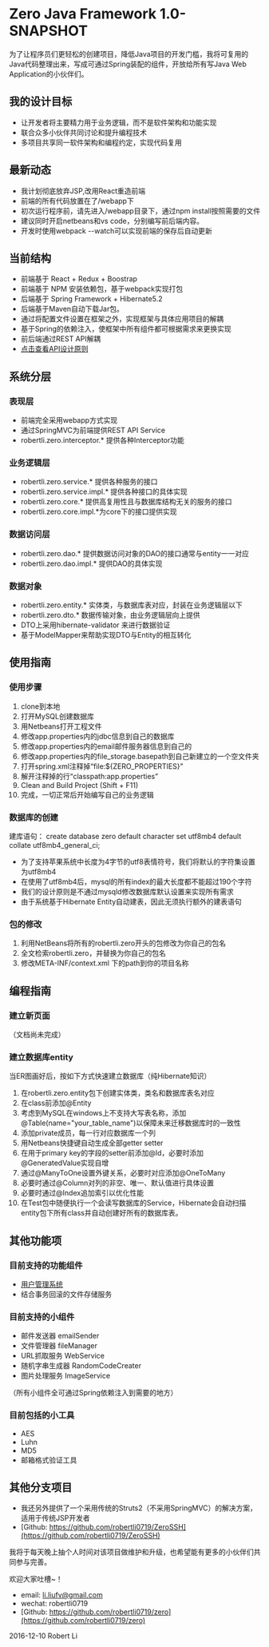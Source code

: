 # Zero Java Framework 1.0-SNAPSHOT

为了让程序员们更轻松的创建项目，降低Java项目的开发门槛，我将可复用的Java代码整理出来，写成可通过Spring装配的组件，开放给所有写Java Web Application的小伙伴们。

## 我的设计目标
* 让开发者将主要精力用于业务逻辑，而不是软件架构和功能实现
* 联合众多小伙伴共同讨论和提升编程技术
* 多项目共享同一软件架构和编程约定，实现代码复用

## 最新动态
* 我计划彻底放弃JSP,改用React重造前端
* 前端的所有代码放置在了/webapp下
* 初次运行程序前，请先进入/webapp目录下，通过npm install按照需要的文件
* 建议同时开启netbeans和vs code，分别编写前后端内容。
* 开发时使用webpack --watch可以实现前端的保存后自动更新

## 当前结构
* 前端基于 React + Redux + Boostrap
* 前端基于 NPM 安装依赖包，基于webpack实现打包
* 后端基于 Spring Framework + Hibernate5.2
* 后端基于Maven自动下载Jar包。
* 通过将配置文件设置在框架之外，实现框架与具体应用项目的解耦
* 基于Spring的依赖注入，使框架中所有组件都可根据需求来更换实现
* 前后端通过REST API解耦
* [点击查看API设计原则](docs/ApiDesign.md)

## 系统分层
### 表现层
* 前端完全采用webapp方式实现
* 通过SpringMVC为前端提供REST API Service
*  robertli.zero.interceptor.* 提供各种Interceptor功能

### 业务逻辑层
* robertli.zero.service.* 提供各种服务的接口
* robertli.zero.service.impl.* 提供各种接口的具体实现
* robertli.zero.core.* 提供高复用性且与数据库结构无关的服务的接口
* robertli.zero.core.impl.*为core下的接口提供实现

### 数据访问层
* robertli.zero.dao.* 提供数据访问对象的DAO的接口通常与entity一一对应
* robertli.zero.dao.impl.* 提供DAO的具体实现

### 数据对象
* robertli.zero.entity.* 实体类，与数据库表对应，封装在业务逻辑层以下
* robertli.zero.dto.* 数据传输对象，由业务逻辑层向上提供
* DTO上采用hibernate-validator 来进行数据验证
* 基于ModelMapper来帮助实现DTO与Entity的相互转化

## 使用指南

### 使用步骤

1. clone到本地
2. 打开MySQL创建数据库
3. 用Netbeans打开工程文件
4. 修改app.properties内的jdbc信息到自己的数据库
5. 修改app.properties内的email邮件服务器信息到自己的
6. 修改app.properties内的file_storage.basepath到自己新建立的一个空文件夹
7. 打开spring.xml注释掉“<value>file:${ZERO_PROPERTIES}</value>”
8. 解开注释掉的行“<value>classpath:app.properties</value>”
7. Clean and Build Project (Shift + F11)
8. 完成，一切正常后开始编写自己的业务逻辑

### 数据库的创建
建库语句：
create database zero default character set utf8mb4 default collate utf8mb4_general_ci;
* 为了支持苹果系统中长度为4字节的utf8表情符号，我们将默认的字符集设置为utf8mb4
* 在使用了utf8mb4后，mysql的所有index的最大长度都不能超过190个字符
* 我们的设计原则是不通过mysqld修改数据库默认设置来实现所有需求
* 由于系统基于Hibernate Entity自动建表，因此无须执行额外的建表语句

### 包的修改
1. 利用NetBeans将所有的robertli.zero开头的包修改为你自己的包名
2. 全文检索robertli.zero，并替换为你自己的包名
3. 修改META-INF/context.xml 下的path到你的项目名称

## 编程指南
### 建立新页面
（文档尚未完成）

### 建立数据库entity
当ER图画好后，按如下方式快速建立数据库（纯Hibernate知识）

1. 在robertli.zero.entity包下创建实体类，类名和数据库表名对应
2. 在class前添加@Entity
3. 考虑到MySQL在windows上不支持大写表名称，添加@Table(name="your_table_name")以保障未来迁移数据库时的一致性
4. 添加private成员，每一行对应数据库一个列
5. 用Netbeans快捷键自动生成全部getter setter
6. 在用于primary key的字段的setter前添加@Id，必要时添加@GeneratedValue实现自增
7. 通过@ManyToOne设置外键关系，必要时对应添加@OneToMany
8. 必要时通过@Column对列的非空、唯一、默认值进行具体设置
9. 必要时通过@Index追加索引以优化性能
10.  在Test包中随便执行一个会读写数据库的Service，Hibernate会自动扫描entity包下所有class并自动创建好所有的数据库表。

## 其他功能项

### 目前支持的功能组件
* [用户管理系统](docs/UserManagement.md)
* 结合事务回滚的文件存储服务

### 目前支持的小组件
* 邮件发送器 emailSender
* 文件管理器 fileManager
* URL抓取服务 WebService
* 随机字串生成器 RandomCodeCreater
* 图片处理服务 ImageService

（所有小组件全可通过Spring依赖注入到需要的地方）

### 目前包括的小工具
* AES
* Luhn
* MD5
* 邮箱格式验证工具

## 其他分支项目
* 我还另外提供了一个采用传统的Struts2（不采用SpringMVC）的解决方案，适用于传统JSP开发者
* [Github: https://github.com/robertli0719/ZeroSSH](https://github.com/robertli0719/ZeroSSH)

我将于每天晚上抽个人时间对该项目做维护和升级，也希望能有更多的小伙伴们共同参与完善。


欢迎大家吐槽~！

* email: li.liufv@gmail.com
* wechat: robertli0719
* [Github: https://github.com/robertli0719/zero](https://github.com/robertli0719/zero)

2016-12-10
Robert Li
